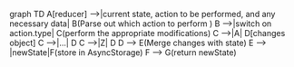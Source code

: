 graph TD
    A[reducer] -->|current state, action to be performed, and any necessary data| B(Parse out which action to perform )
    B -->|switch on action.type| C(perform the appropriate modifications)
    C -->|A| D[changes object]
    C -->|...| D
    C -->|Z| D
    D --> E(Merge changes with state)
    E --> |newState|F(store in AsyncStorage)
    F --> G(return newState)
